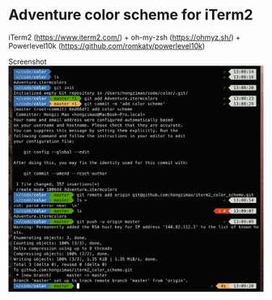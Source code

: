 # Adventure color scheme for iTerm2

iTerm2 (https://www.iterm2.com/) + oh-my-zsh (https://ohmyz.sh/) + Powerlevel10k (https://github.com/romkatv/powerlevel10k)

Screenshot 
![Demo](https://raw.githubusercontent.com/hongzimao/iterm2_color_scheme/master/demo.png)

